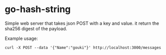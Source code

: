 # go-hash-string
Simple web server that takes json POST with a key and value. it return the sha256 digest of the payload.

Example usage:

    curl -X POST --data '{"Name":"gouki"}' http://localhost:3000/messages
